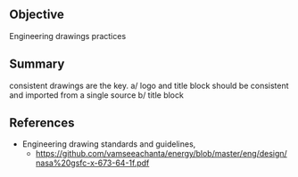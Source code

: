 
## Objective

Engineering drawings practices

## Summary

consistent drawings are the key.
a/ logo and title block should be consistent and imported from a single source
b/ title block 

## References

- Engineering drawing standards and guidelines, 
     - https://github.com/vamseeachanta/energy/blob/master/eng/design/nasa%20gsfc-x-673-64-1f.pdf
